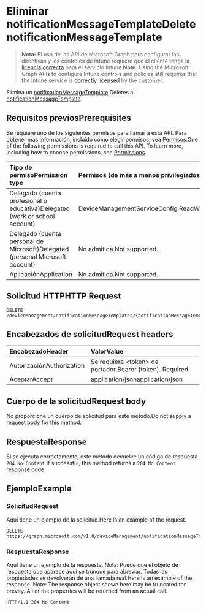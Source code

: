 # <a name="delete-notificationmessagetemplate"></a><span data-ttu-id="b3613-101">Eliminar notificationMessageTemplate</span><span class="sxs-lookup"><span data-stu-id="b3613-101">Delete notificationMessageTemplate</span></span>

> <span data-ttu-id="b3613-102">**Nota:** El uso de las API de Microsoft Graph para configurar las directivas y los controles de Intune requiere que el cliente tenga la [licencia correcta](https://go.microsoft.com/fwlink/?linkid=839381) para el servicio Intune.</span><span class="sxs-lookup"><span data-stu-id="b3613-102">**Note:** Using the Microsoft Graph APIs to configure Intune controls and policies still requires that the Intune service is [correctly licensed](https://go.microsoft.com/fwlink/?linkid=839381) by the customer.</span></span>

<span data-ttu-id="b3613-103">Elimina un [notificationMessageTemplate](../resources/intune_notification_notificationmessagetemplate.md).</span><span class="sxs-lookup"><span data-stu-id="b3613-103">Deletes a [notificationMessageTemplate](../resources/intune_notification_notificationmessagetemplate.md).</span></span>
## <a name="prerequisites"></a><span data-ttu-id="b3613-104">Requisitos previos</span><span class="sxs-lookup"><span data-stu-id="b3613-104">Prerequisites</span></span>
<span data-ttu-id="b3613-p101">Se requiere uno de los siguientes permisos para llamar a esta API. Para obtener más información, incluido cómo elegir permisos, vea [Permisos](../../../concepts/permissions_reference.md).</span><span class="sxs-lookup"><span data-stu-id="b3613-p101">One of the following permissions is required to call this API. To learn more, including how to choose permissions, see [Permissions](../../../concepts/permissions_reference.md).</span></span>

|<span data-ttu-id="b3613-107">Tipo de permiso</span><span class="sxs-lookup"><span data-stu-id="b3613-107">Permission type</span></span>|<span data-ttu-id="b3613-108">Permisos (de más a menos privilegiados)</span><span class="sxs-lookup"><span data-stu-id="b3613-108">Permissions (from least to most privileged)</span></span>|
|:---|:---|
|<span data-ttu-id="b3613-109">Delegado (cuenta profesional o educativa)</span><span class="sxs-lookup"><span data-stu-id="b3613-109">Delegated (work or school account)</span></span>|<span data-ttu-id="b3613-110">DeviceManagementServiceConfig.ReadWrite.All</span><span class="sxs-lookup"><span data-stu-id="b3613-110">DeviceManagementServiceConfig.ReadWrite.All</span></span>|
|<span data-ttu-id="b3613-111">Delegado (cuenta personal de Microsoft)</span><span class="sxs-lookup"><span data-stu-id="b3613-111">Delegated (personal Microsoft account)</span></span>|<span data-ttu-id="b3613-112">No admitida.</span><span class="sxs-lookup"><span data-stu-id="b3613-112">Not supported.</span></span>|
|<span data-ttu-id="b3613-113">Aplicación</span><span class="sxs-lookup"><span data-stu-id="b3613-113">Application</span></span>|<span data-ttu-id="b3613-114">No admitida.</span><span class="sxs-lookup"><span data-stu-id="b3613-114">Not supported.</span></span>|

## <a name="http-request"></a><span data-ttu-id="b3613-115">Solicitud HTTP</span><span class="sxs-lookup"><span data-stu-id="b3613-115">HTTP Request</span></span>
<!-- {
  "blockType": "ignored"
}
-->
``` http
DELETE /deviceManagement/notificationMessageTemplates/{notificationMessageTemplateId}
```

## <a name="request-headers"></a><span data-ttu-id="b3613-116">Encabezados de solicitud</span><span class="sxs-lookup"><span data-stu-id="b3613-116">Request headers</span></span>
|<span data-ttu-id="b3613-117">Encabezado</span><span class="sxs-lookup"><span data-stu-id="b3613-117">Header</span></span>|<span data-ttu-id="b3613-118">Valor</span><span class="sxs-lookup"><span data-stu-id="b3613-118">Value</span></span>|
|:---|:---|
|<span data-ttu-id="b3613-119">Autorización</span><span class="sxs-lookup"><span data-stu-id="b3613-119">Authorization</span></span>|<span data-ttu-id="b3613-120">Se requiere &lt;token&gt; de portador.</span><span class="sxs-lookup"><span data-stu-id="b3613-120">Bearer {token}. Required.</span></span>|
|<span data-ttu-id="b3613-121">Aceptar</span><span class="sxs-lookup"><span data-stu-id="b3613-121">Accept</span></span>|<span data-ttu-id="b3613-122">application/json</span><span class="sxs-lookup"><span data-stu-id="b3613-122">application/json</span></span>|

## <a name="request-body"></a><span data-ttu-id="b3613-123">Cuerpo de la solicitud</span><span class="sxs-lookup"><span data-stu-id="b3613-123">Request body</span></span>
<span data-ttu-id="b3613-124">No proporcione un cuerpo de solicitud para este método.</span><span class="sxs-lookup"><span data-stu-id="b3613-124">Do not supply a request body for this method.</span></span>

## <a name="response"></a><span data-ttu-id="b3613-125">Respuesta</span><span class="sxs-lookup"><span data-stu-id="b3613-125">Response</span></span>
<span data-ttu-id="b3613-126">Si se ejecuta correctamente, este método devuelve un código de respuesta `204 No Content`.</span><span class="sxs-lookup"><span data-stu-id="b3613-126">If successful, this method returns a `204 No Content` response code.</span></span>

## <a name="example"></a><span data-ttu-id="b3613-127">Ejemplo</span><span class="sxs-lookup"><span data-stu-id="b3613-127">Example</span></span>
### <a name="request"></a><span data-ttu-id="b3613-128">Solicitud</span><span class="sxs-lookup"><span data-stu-id="b3613-128">Request</span></span>
<span data-ttu-id="b3613-129">Aquí tiene un ejemplo de la solicitud.</span><span class="sxs-lookup"><span data-stu-id="b3613-129">Here is an example of the request.</span></span>
``` http
DELETE https://graph.microsoft.com/v1.0/deviceManagement/notificationMessageTemplates/{notificationMessageTemplateId}
```

### <a name="response"></a><span data-ttu-id="b3613-130">Respuesta</span><span class="sxs-lookup"><span data-stu-id="b3613-130">Response</span></span>
<span data-ttu-id="b3613-p102">Aquí tiene un ejemplo de la respuesta. Nota: Puede que el objeto de respuesta que aparece aquí se trunque para abreviar. Todas las propiedades se devolverán de una llamada real.</span><span class="sxs-lookup"><span data-stu-id="b3613-p102">Here is an example of the response. Note: The response object shown here may be truncated for brevity. All of the properties will be returned from an actual call.</span></span>
``` http
HTTP/1.1 204 No Content
```



